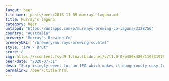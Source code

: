 ```yaml
---
layout: beer
filename: _posts/beer/2016-11-09-murrays-laguna.md
title: Murray’s laguna
category: beer
untappd: "https://untappd.com/b/murrays-brewing-co-laguna/3328756"
country: "Australia"
brewery: "Murray's Brewing Co"
breweryURL: "/brewery/murrays-brewing-co.html"
style: "IPA - Brut"
score: 8
img: https://scontent.fsyd9-1.fna.fbcdn.net/v/t1.0-0/p480x480/110331978_10158492318703745_8368547450052049410_o.jpg?_nc_cat=109&_nc_sid=0be424&_nc_ohc=G4F1t1kVcZAAX9Aa0rm&_nc_ht=scontent.fsyd9-1.fna&tp=6&oh=1b24937d39c5d6b8c97a22d43f4cb7dc&oe=5F960CC1
beer-date: "2020-07-31"
desc: "Surprisingly sweet for an IPA which makes it dangerously easy to drink"
permalink: /beer/:title.html
---
```

